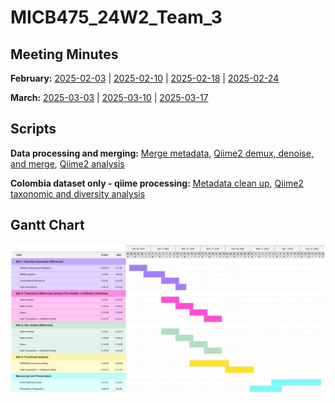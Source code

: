 # MICB475_24W2_Team_3

## Meeting Minutes ##
**February:** [2025-02-03](meeting-minutes/02-03.md) | [2025-02-10](meeting-minutes/02-10.md) | [2025-02-18](meeting-minutes/02-18.md) | [2025-02-24](meeting-minutes/02-24.md) 

**March:** [2025-03-03](meeting-minutes/03-03.md) | [2025-03-10](meeting-minutes/03-10.md) | [2025-03-17](meeting-minutes/03-17.md)

## Scripts
**Data processing and merging:**
[Merge metadata](scripts/merge/metadata-clean-and-merge.R), [Qiime2 demux, denoise, and merge](scripts/merge/qiime2-data-merging.sh), [Qiime2 analysis](scripts/merge/qiime2-data-analysis.sh)

**Colombia dataset only - qiime processing:** [Metadata clean up](scripts/colombia-metadata-cleanup.R), [Qiime2 taxonomic and diversity analysis](scripts/colombia-qiime2-analysis.sh)

## Gantt Chart
<img src="/meeting-minutes/gantt-chart.jpg" >
